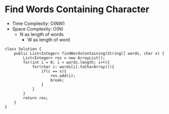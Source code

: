 # Find Words Containing Character

- Time Complexity: O(NW)
- Space Complexity: O(N)
  - N as length of words
    - W as length of word

```
class Solution {
    public List<Integer> findWordsContaining(String[] words, char x) {
        List<Integer> res = new ArrayList();
        for(int i = 0; i < words.length; i++){
            for(char c: words[i].toCharArray()){
                if(c == x){
                    res.add(i);
                    break;
                }
            }
        }
        return res;
    }
}
```
